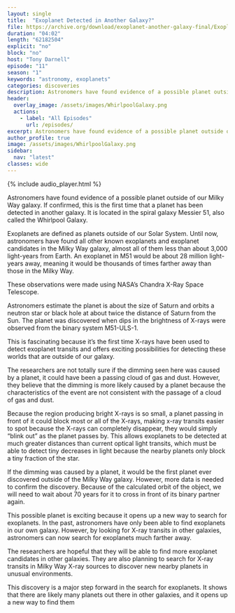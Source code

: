 ```yaml
---
layout: single
title:  "Exoplanet Detected in Another Galaxy?"
file: https://archive.org/download/exoplanet-another-galaxy-final/ExoplanetAnotherGalaxy_final.wav
duration: "04:02"
length: "62182504"
explicit: "no"
block: "no"
host: "Tony Darnell"
episode: "11"
season: "1"
keywords: "astronomy, exoplanets"
categories: discoveries
description: Astronomers have found evidence of a possible planet outside of our Milky Way galaxy. If confirmed, this is the first time that a planet has been detected in another galaxy. It is located in the spiral galaxy Messier 51, also called the Whirlpool Galaxy
header:
  overlay_image: /assets/images/WhirlpoolGalaxy.png
  actions:
    - label: "All Episodes"
      url: /episodes/
excerpt: Astronomers have found evidence of a possible planet outside of our Milky Way galaxy
author_profile: true
image: /assets/images/WhirlpoolGalaxy.png
sidebar: 
  nav: "latest"
classes: wide
---
```


{% include audio_player.html %} 

Astronomers have found evidence of a possible planet outside of our Milky Way galaxy. If confirmed, this is the first time that a planet has been detected in another galaxy. It is located in the spiral galaxy Messier 51, also called the Whirlpool Galaxy.

Exoplanets are defined as planets outside of our Solar System. Until now, astronomers have found all other known exoplanets and exoplanet candidates in the Milky Way galaxy, almost all of them less than about 3,000 light-years from Earth. An exoplanet in M51 would be about 28 million light-years away, meaning it would be thousands of times farther away than those in the Milky Way.

These observations were made using NASA’s Chandra X-Ray Space Telescope.  

Astronomers estimate the planet is about the size of Saturn and orbits a neutron star or black hole at about twice the distance of Saturn from the Sun. The planet was discovered when dips in the brightness of X-rays were observed from the binary system M51-ULS-1.

This is fascinating because it’s the first time X-rays have been used to detect exoplanet transits and offers exciting possibilities for detecting these worlds that are outside of our galaxy.

The researchers are not totally sure if the dimming seen here was caused by a planet, it could have been a passing cloud of gas and dust. However, they believe that the dimming is more likely caused by a planet because the characteristics of the event are not consistent with the passage of a cloud of gas and dust.

Because the region producing bright X-rays is so small, a planet passing in front of it could block most or all of the X-rays, making x-ray transits easier to spot because the X-rays can completely disappear, they would simply “blink out” as the planet passes by. This allows exoplanets to be detected at much greater distances than current optical light transits, which must be able to detect tiny decreases in light because the nearby planets only block a tiny fraction of the star.

If the dimming was caused by a planet, it would be the first planet ever discovered outside of the Milky Way galaxy. However, more data is needed to confirm the discovery. Because of the calculated orbit of the object, we will need to wait about 70 years for it to cross in front of its binary partner again.

This possible planet is exciting because it opens up a new way to search for exoplanets. In the past, astronomers have only been able to find exoplanets in our own galaxy. However, by looking for X-ray transits in other galaxies, astronomers can now search for exoplanets much farther away.

The researchers are hopeful that they will be able to find more exoplanet candidates in other galaxies. They are also planning to search for X-ray transits in Milky Way X-ray sources to discover new nearby planets in unusual environments.

This discovery is a major step forward in the search for exoplanets. It shows that there are likely many planets out there in other galaxies, and it opens up a new way to find them
